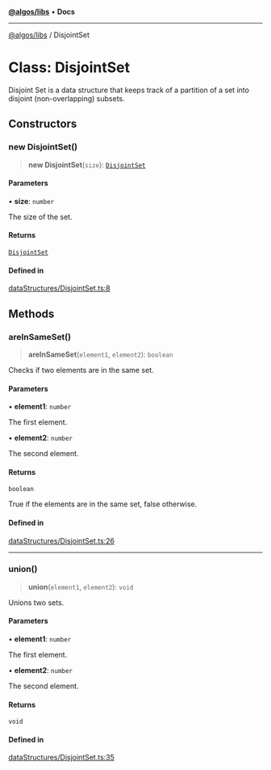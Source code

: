 [**@algos/libs**](../README.md) • **Docs**

***

[@algos/libs](../globals.md) / DisjointSet

# Class: DisjointSet

Disjoint Set is a data structure that keeps track of a partition of a set into disjoint (non-overlapping) subsets.

## Constructors

### new DisjointSet()

> **new DisjointSet**(`size`): [`DisjointSet`](DisjointSet.md)

#### Parameters

• **size**: `number`

The size of the set.

#### Returns

[`DisjointSet`](DisjointSet.md)

#### Defined in

[dataStructures/DisjointSet.ts:8](https://github.com/vladbasin/algos/blob/fda865971d7b618faddb3d2c9e423105a63674ca/libs/algos/src/lib/dataStructures/DisjointSet.ts#L8)

## Methods

### areInSameSet()

> **areInSameSet**(`element1`, `element2`): `boolean`

Checks if two elements are in the same set.

#### Parameters

• **element1**: `number`

The first element.

• **element2**: `number`

The second element.

#### Returns

`boolean`

True if the elements are in the same set, false otherwise.

#### Defined in

[dataStructures/DisjointSet.ts:26](https://github.com/vladbasin/algos/blob/fda865971d7b618faddb3d2c9e423105a63674ca/libs/algos/src/lib/dataStructures/DisjointSet.ts#L26)

***

### union()

> **union**(`element1`, `element2`): `void`

Unions two sets.

#### Parameters

• **element1**: `number`

The first element.

• **element2**: `number`

The second element.

#### Returns

`void`

#### Defined in

[dataStructures/DisjointSet.ts:35](https://github.com/vladbasin/algos/blob/fda865971d7b618faddb3d2c9e423105a63674ca/libs/algos/src/lib/dataStructures/DisjointSet.ts#L35)
